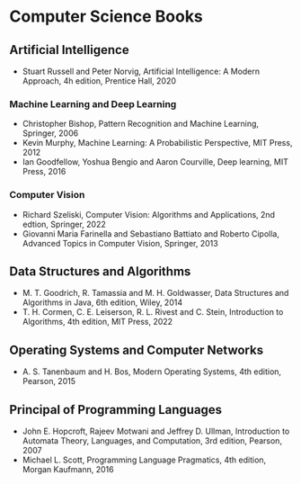 # Computer Science Books
## Artificial Intelligence
- Stuart Russell and Peter Norvig, Artificial Intelligence: A Modern Approach, 4h edition, Prentice Hall, 2020
### Machine Learning and Deep Learning
- Christopher Bishop, Pattern Recognition and Machine Learning, Springer, 2006
- Kevin Murphy, Machine Learning: A Probabilistic Perspective, MIT Press, 2012
- Ian Goodfellow, Yoshua Bengio and Aaron Courville, Deep learning, MIT Press, 2016
### Computer Vision
- Richard Szeliski, Computer Vision: Algorithms and Applications, 2nd edtion, Springer, 2022
- Giovanni Maria Farinella and Sebastiano Battiato and Roberto Cipolla, Advanced Topics in Computer Vision, Springer, 2013
## Data Structures and Algorithms
- M. T. Goodrich, R. Tamassia and M. H. Goldwasser, Data Structures and Algorithms in Java, 6th edition, Wiley, 2014
- T. H. Cormen, C. E. Leiserson, R. L. Rivest and C. Stein, Introduction to Algorithms, 4th edition, MIT Press, 2022
## Operating Systems and Computer Networks
- A. S. Tanenbaum and H. Bos, Modern Operating Systems, 4th edition, Pearson, 2015
## Principal of Programming Languages
- John E. Hopcroft, Rajeev Motwani and Jeffrey D. Ullman, Introduction to Automata Theory, Languages, and Computation, 3rd edition, Pearson, 2007
- Michael L. Scott, Programming Language Pragmatics, 4th edition, Morgan Kaufmann, 2016
